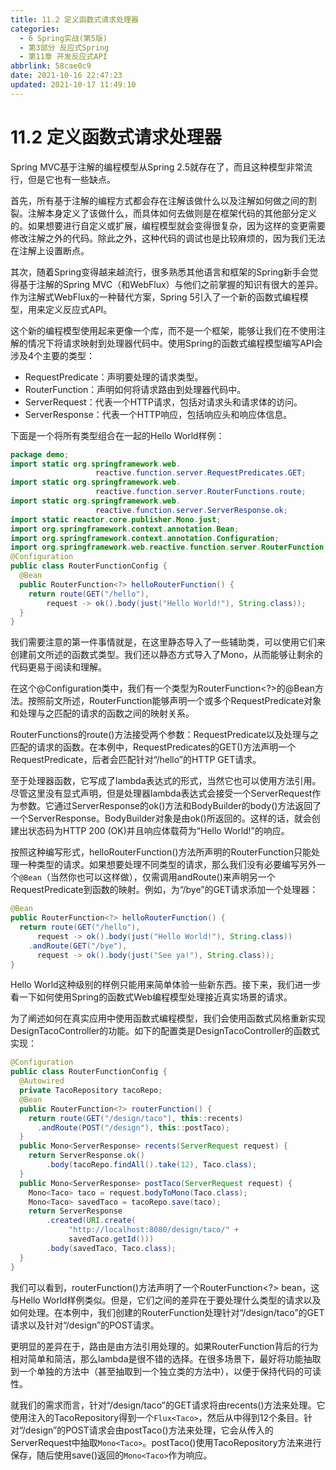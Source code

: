 ```yaml
---
title: 11.2 定义函数式请求处理器
categories:
  - 6 Spring实战(第5版)
  - 第3部分 反应式Spring
  - 第11章 开发反应式API
abbrlink: 58cae0c9
date: 2021-10-16 22:47:23
updated: 2021-10-17 11:49:10
---
```

# 11.2 定义函数式请求处理器
Spring MVC基于注解的编程模型从Spring 2.5就存在了，而且这种模型非常流行，但是它也有一些缺点。

首先，所有基于注解的编程方式都会存在注解该做什么以及注解如何做之间的割裂。注解本身定义了该做什么，而具体如何去做则是在框架代码的其他部分定义的。如果想要进行自定义或扩展，编程模型就会变得很复杂，因为这样的变更需要修改注解之外的代码。除此之外，这种代码的调试也是比较麻烦的，因为我们无法在注解上设置断点。

其次，随着Spring变得越来越流行，很多熟悉其他语言和框架的Spring新手会觉得基于注解的Spring MVC（和WebFlux）与他们之前掌握的知识有很大的差异。作为注解式WebFlux的一种替代方案，Spring 5引入了一个新的函数式编程模型，用来定义反应式API。

这个新的编程模型使用起来更像一个库，而不是一个框架，能够让我们在不使用注解的情况下将请求映射到处理器代码中。使用Spring的函数式编程模型编写API会涉及4个主要的类型：
- RequestPredicate：声明要处理的请求类型。
- RouterFunction：声明如何将请求路由到处理器代码中。
- ServerRequest：代表一个HTTP请求，包括对请求头和请求体的访问。
- ServerResponse：代表一个HTTP响应，包括响应头和响应体信息。

下面是一个将所有类型组合在一起的Hello World样例：

```java
package demo;
import static org.springframework.web.
                   reactive.function.server.RequestPredicates.GET;
import static org.springframework.web.
                   reactive.function.server.RouterFunctions.route;
import static org.springframework.web.
                   reactive.function.server.ServerResponse.ok;
import static reactor.core.publisher.Mono.just;
import org.springframework.context.annotation.Bean;
import org.springframework.context.annotation.Configuration;
import org.springframework.web.reactive.function.server.RouterFunction;
@Configuration
public class RouterFunctionConfig {
  @Bean
  public RouterFunction<?> helloRouterFunction() {
    return route(GET("/hello"),
        request -> ok().body(just("Hello World!"), String.class));
  }
}
```

我们需要注意的第一件事情就是，在这里静态导入了一些辅助类，可以使用它们来创建前文所述的函数式类型。我们还以静态方式导入了Mono，从而能够让剩余的代码更易于阅读和理解。

在这个@Configuration类中，我们有一个类型为RouterFunction<?>的@Bean方法。按照前文所述，RouterFunction能够声明一个或多个RequestPredicate对象和处理与之匹配的请求的函数之间的映射关系。

RouterFunctions的route()方法接受两个参数：RequestPredicate以及处理与之匹配的请求的函数。在本例中，RequestPredicates的GET()方法声明一个RequestPredicate，后者会匹配针对“/hello”的HTTP GET请求。

至于处理器函数，它写成了lambda表达式的形式，当然它也可以使用方法引用。尽管这里没有显式声明，但是处理器lambda表达式会接受一个ServerRequest作为参数。它通过ServerResponse的ok()方法和BodyBuilder的body()方法返回了一个ServerResponse。BodyBuilder对象是由ok()所返回的。这样的话，就会创建出状态码为HTTP 200 (OK)并且响应体载荷为“Hello World!”的响应。

按照这种编写形式，helloRouterFunction()方法所声明的RouterFunction只能处理一种类型的请求。如果想要处理不同类型的请求，那么我们没有必要编写另外一个`@Bean`（当然你也可以这样做），仅需调用andRoute()来声明另一个RequestPredicate到函数的映射。例如，为“/bye”的GET请求添加一个处理器：

```java
@Bean
public RouterFunction<?> helloRouterFunction() {
  return route(GET("/hello"),
      request -> ok().body(just("Hello World!"), String.class))
    .andRoute(GET("/bye"),
      request -> ok().body(just("See ya!"), String.class));
}
```

Hello World这种级别的样例只能用来简单体验一些新东西。接下来，我们进一步看一下如何使用Spring的函数式Web编程模型处理接近真实场景的请求。

为了阐述如何在真实应用中使用函数式编程模型，我们会使用函数式风格重新实现DesignTacoController的功能。如下的配置类是DesignTacoController的函数式实现：

```java
@Configuration
public class RouterFunctionConfig {
  @Autowired
  private TacoRepository tacoRepo;
  @Bean
  public RouterFunction<?> routerFunction() {
    return route(GET("/design/taco"), this::recents)
      .andRoute(POST("/design"), this::postTaco);
  }
  public Mono<ServerResponse> recents(ServerRequest request) {
    return ServerResponse.ok()
        .body(tacoRepo.findAll().take(12), Taco.class);
  }
  public Mono<ServerResponse> postTaco(ServerRequest request) {
    Mono<Taco> taco = request.bodyToMono(Taco.class);
    Mono<Taco> savedTaco = tacoRepo.save(taco);
    return ServerResponse
        .created(URI.create(
             "http://localhost:8080/design/taco/" +
             savedTaco.getId()))
        .body(savedTaco, Taco.class);
  }
}
```

我们可以看到，routerFunction()方法声明了一个RouterFunction<?> bean，这与Hello World样例类似。但是，它们之间的差异在于要处理什么类型的请求以及如何处理。在本例中，我们创建的RouterFunction处理针对“/design/taco”的GET请求以及针对“/design”的POST请求。

更明显的差异在于，路由是由方法引用处理的。如果RouterFunction背后的行为相对简单和简洁，那么lambda是很不错的选择。在很多场景下，最好将功能抽取到一个单独的方法中（甚至抽取到一个独立类的方法中），以便于保持代码的可读性。

就我们的需求而言，针对“/design/taco”的GET请求将由recents()方法来处理。它使用注入的TacoRepository得到一个`Flux<Taco>`，然后从中得到12个条目。针对“/design”的POST请求会由postTaco()方法来处理，它会从传入的ServerRequest中抽取`Mono<Taco>`。postTaco()使用TacoRepository方法来进行保存，随后使用save()返回的`Mono<Taco>`作为响应。
